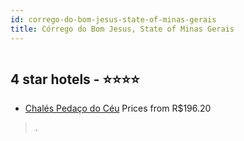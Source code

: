 ```yaml
---
id: corrego-do-bom-jesus-state-of-minas-gerais
title: Córrego do Bom Jesus, State of Minas Gerais
---
```


<center><img src="https://static.hotelurbano.com/reservas/prod0/9/9174/5a8b3785e3500_chales-pedaco-do-ceu.jpg" alt="" /></center>


##  4 star hotels - ⭐️⭐️⭐️⭐️

-    [Chalés Pedaço do Céu](https://us.hurb.com/hotels/corrego-do-bom-jesus/chales-pedaco-do-ceu-9174?cmp=18055) Prices from R$196.20
   > .

